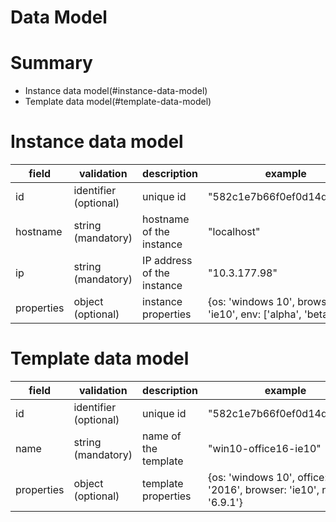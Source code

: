 Data Model
==========

# Summary

* Instance data model(#instance-data-model)
* Template data model(#template-data-model)

# Instance data model

| field | validation | description | example
| --- | --- | --- | ---
| id | identifier (optional) | unique id | "582c1e7b66f0ef0d14d2d739"
| hostname | string (mandatory) | hostname of the instance | "localhost"
| ip | string (mandatory) | IP address of the instance | "10.3.177.98"
| properties | object (optional) | instance properties | {os: 'windows 10', browser: 'ie10', env: ['alpha', 'beta']}

# Template data model

| field | validation | description | example
| --- | --- | --- | ---
| id | identifier (optional) | unique id | "582c1e7b66f0ef0d14d2d73c"
| name | string (mandatory) | name of the template | "win10-office16-ie10"
| properties | object (optional) | template properties | {os: 'windows 10', office: '2016', browser: 'ie10', nodejs: '6.9.1'}